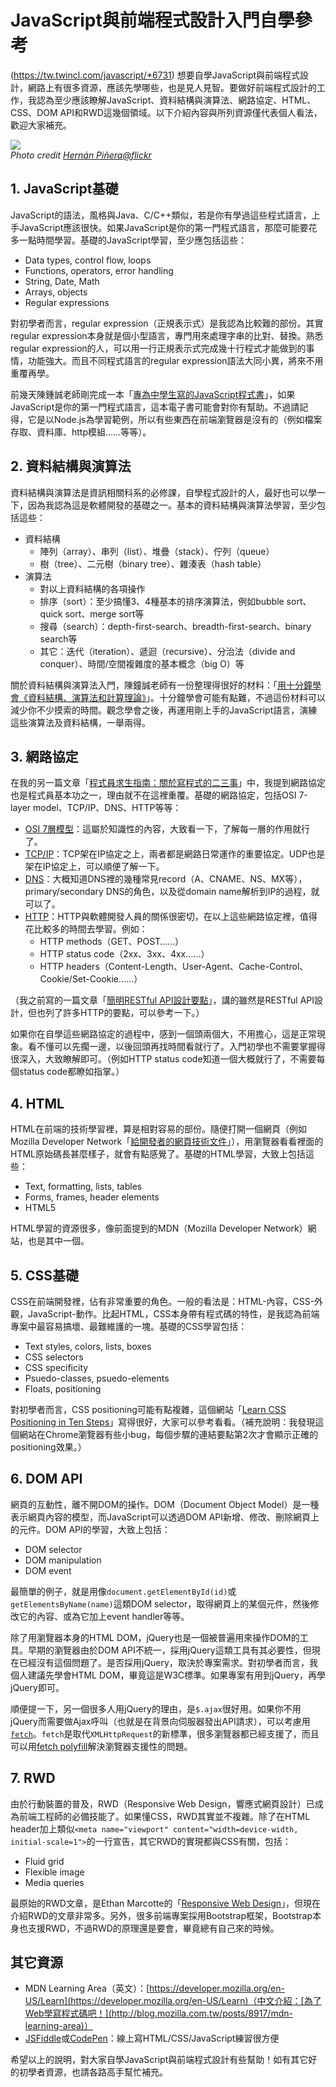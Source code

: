 JavaScript與前端程式設計入門自學參考
=======================

(https://tw.twincl.com/javascript/*6731)
想要自學JavaScript與前端程式設計，網路上有很多資源，應該先學哪些，也是見人見智。要做好前端程式設計的工作，我認為至少應該瞭解JavaScript、資料結構與演算法、網路協定、HTML、CSS、DOM API和RWD這幾個領域。以下介紹內容與所列資源僅代表個人看法，歡迎大家補充。

![](https://farm8.staticflickr.com/7564/16003638861_218931090d_z_d.jpg)  
_Photo credit [Hernán Piñera@flickr](https://www.flickr.com/photos/hernanpc/16003638861/)_

1\. JavaScript基礎
----------------

JavaScript的語法，風格與Java、C/C++類似，若是你有學過這些程式語言，上手JavaScript應該很快。如果JavaScript是你的第一門程式語言，那麼可能要花多一點時間學習。基礎的JavaScript學習，至少應包括這些：

*   Data types, control flow, loops
*   Functions, operators, error handling
*   String, Date, Math
*   Arrays, objects
*   Regular expressions

對初學者而言，regular expression（正規表示式）是我認為比較難的部份。其實regular expression本身就是個小型語言，專門用來處理字串的比對、替換。熟悉regular expression的人，可以用一行正規表示式完成幾十行程式才能做到的事情，功能強大。而且不同程式語言的regular expression語法大同小異，將來不用重覆再學。

前幾天陳鍾誠老師剛完成一本「[專為中學生寫的JavaScript程式書](https://ccckmit.gitbooks.io/javascript/content/index.html)」，如果JavaScript是你的第一門程式語言，這本電子書可能會對你有幫助。不過請記得，它是以Node.js為學習範例，所以有些東西在前端瀏覽器是沒有的（例如檔案存取、資料庫、http模組……等等）。

2\. 資料結構與演算法
------------

資料結構與演算法是資訊相關科系的必修課，自學程式設計的人，最好也可以學一下，因為我認為這是軟體開發的基礎之一。基本的資料結構與演算法學習，至少包括這些：

*   資料結構
    *   陣列（array）、串列（list）、堆疊（stack）、佇列（queue）
    *   樹（tree）、二元樹（binary tree）、雜湊表（hash table）
*   演算法
    *   對以上資料結構的各項操作
    *   排序（sort）：至少搞懂3、4種基本的排序演算法，例如bubble sort、quick sort、merge sort等
    *   搜尋（search）：depth-first-search、breadth-first-search、binary search等
    *   其它：迭代（iteration）、遞迴（recursive）、分治法（divide and conquer）、時間/空間複雜度的基本概念（big O）等

關於資料結構與演算法入門，陳鐘誠老師有一份整理得很好的材料：「[用十分鐘學會《資料結構、演算法和計算理論》](http://www.slideshare.net/ccckmit/ss-56891871)」。十分鐘學會可能有點難，不過這份材料可以減少你不少摸索的時間。觀念學會之後，再運用剛上手的JavaScript語言，演練這些演算法及資料結構，一舉兩得。

3\. 網路協定
--------

在我的另一篇文章「[程式員求生指南：關於寫程式的二三事](https://tw.twincl.com/@arthurtw/*652e)」中，我提到網路協定也是程式員基本功之一，理由就不在這裡重覆。基礎的網路協定，包括OSI 7-layer model、TCP/IP、DNS、HTTP等等：

*   [OSI 7層模型](https://zh.wikipedia.org/wiki/OSI%E6%A8%A1%E5%9E%8B)：這屬於知識性的內容，大致看一下，了解每一層的作用就行了。
*   [TCP/IP](https://zh.wikipedia.org/wiki/TCP/IP%E5%8D%8F%E8%AE%AE%E6%97%8F)：TCP架在IP協定之上，兩者都是網路日常運作的重要協定。UDP也是架在IP協定上，可以順便了解一下。
*   [DNS](https://zh.wikipedia.org/wiki/%E5%9F%9F%E5%90%8D%E7%B3%BB%E7%BB%9F)：大概知道DNS裡的幾種常見record（A、CNAME、NS、MX等），primary/secondary DNS的角色，以及從domain name解析到IP的過程，就可以了。
*   [HTTP](https://zh.wikipedia.org/wiki/%E8%B6%85%E6%96%87%E6%9C%AC%E4%BC%A0%E8%BE%93%E5%8D%8F%E8%AE%AE)：HTTP與軟體開發人員的關係很密切，在以上這些網路協定裡，值得花比較多的時間去學習。例如：
    *   HTTP methods（GET、POST……）
    *   HTTP status code（2xx、3xx、4xx……）
    *   HTTP headers（Content-Length、User-Agent、Cache-Control、Cookie/Set-Cookie……）

（我之前寫的一篇文章「[簡明RESTful API設計要點](https://tw.twincl.com/programming/*641y)」，講的雖然是RESTful API設計，但也列了許多HTTP的要點，可以參考一下。）

如果你在自學這些網路協定的過程中，感到一個頭兩個大，不用擔心，這是正常現象。看不懂可以先擱一邊，以後回頭再找時間看就行了。入門初學也不需要掌握得很深入，大致瞭解即可。（例如HTTP status code知道一個大概就行了，不需要每個status code都瞭如指掌。）

4\. HTML
--------

HTML在前端的技術學習裡，算是相對容易的部份。隨便打開一個網頁（例如Mozilla Developer Network「[給開發者的網頁技術文件](https://developer.mozilla.org/zh-TW/docs/Web/HTML)」），用瀏覽器看看裡面的HTML原始碼長甚麼樣子，就會有點感覺了。基礎的HTML學習，大致上包括這些：

*   Text, formatting, lists, tables
*   Forms, frames, header elements
*   HTML5

HTML學習的資源很多，像前面提到的MDN（Mozilla Developer Network）網站，也是其中一個。

5\. CSS基礎
---------

CSS在前端開發裡，佔有非常重要的角色。一般的看法是：HTML-內容，CSS-外觀，JavaScript-動作。比起HTML，CSS本身帶有程式碼的特性，是我認為前端專案中最容易搞壞、最難維護的一塊。基礎的CSS學習包括：

*   Text styles, colors, lists, boxes
*   CSS selectors
*   CSS specificity
*   Psuedo-classes, psuedo-elements
*   Floats, positioning

對初學者而言，CSS positioning可能有點複雜，這個網站「[Learn CSS Positioning in Ten Steps](http://www.barelyfitz.com/screencast/html-training/css/positioning/)」寫得很好，大家可以參考看看。（補充說明：我發現這個網站在Chrome瀏覽器有些小bug，每個步驟的連結要點第2次才會顯示正確的positioning效果。）

6\. DOM API
-----------

網頁的互動性，離不開DOM的操作。DOM（Document Object Model）是一種表示網頁內容的模型，而JavaScript可以透過DOM API新增、修改、刪除網頁上的元件。DOM API的學習，大致上包括：

*   DOM selector
*   DOM manipulation
*   DOM event

最簡單的例子，就是用像`document.getElementById(id)`或`getElementsByName(name)`這類DOM selector，取得網頁上的某個元件，然後修改它的內容、或為它加上event handler等等。

除了用瀏覽器本身的HTML DOM，jQuery也是一個被普遍用來操作DOM的工具。早期的瀏覽器由於DOM API不統一，採用jQuery這類工具有其必要性，但現在已經沒有這個問題了。是否採用jQuery，取決於專案需求。對初學者而言，我個人建議先學會HTML DOM，畢竟這是W3C標準。如果專案有用到jQuery，再學jQuery即可。

順便提一下，另一個很多人用jQuery的理由，是`$.ajax`很好用。如果你不用jQuery而需要做Ajax呼叫（也就是在背景向伺服器發出API請求），可以考慮用[`fetch`](https://developer.mozilla.org/en/docs/Web/API/Fetch_API)。`fetch`是取代`XMLHttpRequest`的新標準，很多瀏覽器都已經支援了，而且可以用[fetch polyfill](https://github.com/github/fetch)解決瀏覽器支援性的問題。

7\. RWD
-------

由於行動裝置的普及，RWD（Responsive Web Design，響應式網頁設計）已成為前端工程師的必備技能了。如果懂CSS，RWD其實並不複雜。除了在HTML header加上類似`<meta name="viewport" content="width=device-width, initial-scale=1">`的一行宣告，其它RWD的實現都與CSS有關，包括：

*   Fluid grid
*   Flexible image
*   Media queries

最原始的RWD文章，是Ethan Marcotte的「[Responsive Web Design](http://alistapart.com/article/responsive-web-design)」，但現在介紹RWD的文章非常多。另外，很多前端專案採用Bootstrap框架，Bootstrap本身也支援RWD，不過RWD的原理還是要會，畢竟總有自己來的時候。

其它資源
----

*   MDN Learning Area（英文）：[https://developer.mozilla.org/en-US/Learn](https://developer.mozilla.org/en-US/Learn)（中文介紹：[為了Web學寫程式碼吧！](http://blog.mozilla.com.tw/posts/8917/mdn-learning-area)）
*   [JSFiddle](https://jsfiddle.net/)或[CodePen](http://codepen.io/pen/)：線上寫HTML/CSS/JavaScript練習很方便

希望以上的說明，對大家自學JavaScript與前端程式設計有些幫助！如有其它好的初學者資源，也請各路高手幫忙補充。
